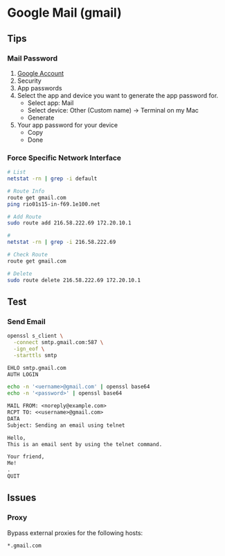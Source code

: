 # Google Mail (gmail)

## Tips

<!-- ### Less Secure Apps

https://myaccount.google.com/lesssecureapps?pli=1 -->

### Mail Password

1. [Google Account](https://myaccount.google.com/)
2. Security
3. App passwords
4. Select the app and device you want to generate the app password for.
   - Select app: Mail
   - Select device: Other (Custom name) -> Terminal on my Mac
   - Generate
5. Your app password for your device
   - Copy
   - Done

### Force Specific Network Interface

```sh
# List
netstat -rn | grep -i default

# Route Info
route get gmail.com
ping rio01s15-in-f69.1e100.net

# Add Route
sudo route add 216.58.222.69 172.20.10.1

#
netstat -rn | grep -i 216.58.222.69

# Check Route
route get gmail.com

# Delete
sudo route delete 216.58.222.69 172.20.10.1
```

## Test

### Send Email

```sh
openssl s_client \
  -connect smtp.gmail.com:587 \
  -ign_eof \
  -starttls smtp
```

```txt
EHLO smtp.gmail.com
AUTH LOGIN
```

```sh
echo -n '<uername>@gmail.com' | openssl base64
echo -n '<password>' | openssl base64
```

```txt
MAIL FROM: <noreply@example.com>
RCPT TO: <<username>@gmail.com>
DATA
Subject: Sending an email using telnet

Hello,
This is an email sent by using the telnet command.

Your friend,
Me!
.
QUIT
```

## Issues

### Proxy

Bypass external proxies for the following hosts:

```txt
*.gmail.com
```
